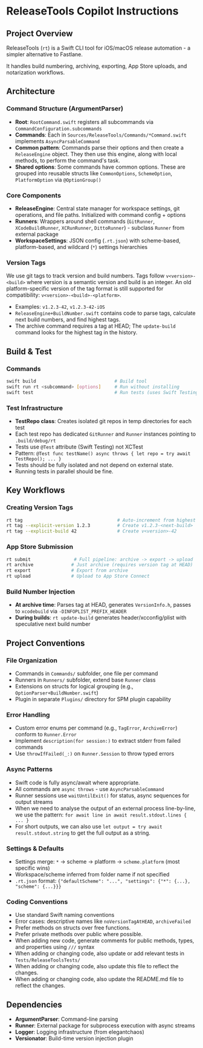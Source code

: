 # ReleaseTools Copilot Instructions

## Project Overview
ReleaseTools (`rt`) is a Swift CLI tool for iOS/macOS release automation - a simpler alternative to Fastlane. 

It handles build numbering, archiving, exporting, App Store uploads, and notarization workflows.

## Architecture

### Command Structure (ArgumentParser)
- **Root**: `RootCommand.swift` registers all subcommands via `CommandConfiguration.subcommands`
- **Commands**: Each in `Sources/ReleaseTools/Commands/*Command.swift` implements `AsyncParsableCommand`
- **Common pattern**: Commands parse their options and then create a `ReleaseEngine` object. They then use this engine, along with local methods, to perform the command's task.
- **Shared options**: Some commands have common options. These are grouped into reusable structs like `CommonOptions`, `SchemeOption`, `PlatformOption` via `@OptionGroup()`

### Core Components
- **ReleaseEngine**: Central state manager for workspace settings, git operations, and file paths. Initialized with command config + options
- **Runners**: Wrappers around shell commands (`GitRunner`, `XCodeBuildRunner`, `XCRunRunner`, `DittoRunner`) - subclass `Runner` from external package
- **WorkspaceSettings**: JSON config (`.rt.json`) with scheme-based, platform-based, and wildcard (`*`) settings hierarchies

### Version Tags
We use git tags to track version and build numbers. 
Tags follow `v<version>-<build>` where version is a semantic version and build is an integer.
An old platform-specific version of the tag format is still supported for compatibility: `v<version>-<build>-<platform>`.
- Examples: `v1.2.3-42`, `v1.2.3-42-iOS`
- `ReleaseEngine+BuildNumber.swift` contains code to parse tags, calculate next build numbers, and find highest tags.
- The archive command requires a tag at HEAD; The `update-build` command looks for the highest tag in the history.

## Build & Test

### Commands
```bash
swift build                             # Build tool
swift run rt <subcommand> [options]     # Run without installing
swift test                              # Run tests (uses Swift Testing framework)
```

### Test Infrastructure
- **TestRepo class**: Creates isolated git repos in temp directories for each test
- Each test repo has dedicated `GitRunner` and `Runner` instances pointing to `.build/debug/rt`
- Tests use `@Test` attribute (Swift Testing) not XCTest
- Pattern: `@Test func testName() async throws { let repo = try await TestRepo(); ... }`
- Tests should be fully isolated and not depend on external state.
- Running tests in parallel should be fine.

## Key Workflows

### Creating Version Tags
```bash
rt tag                                   # Auto-increment from highest tag
rt tag --explicit-version 1.2.3          # Create v1.2.3-<next-build>
rt tag --explicit-build 42               # Create v<version>-42
```

### App Store Submission
```bash
rt submit                # Full pipeline: archive -> export -> upload
rt archive              # Just archive (requires version tag at HEAD)
rt export               # Export from archive
rt upload               # Upload to App Store Connect
```

### Build Number Injection
- **At archive time**: Parses tag at HEAD, generates `VersionInfo.h`, passes to `xcodebuild` via `-DINFOPLIST_PREFIX_HEADER`
- **During builds**: `rt update-build` generates header/xcconfig/plist with speculative next build number

## Project Conventions

### File Organization
- Commands in `Commands/` subfolder, one file per command
- Runners in `Runners/` subfolder, extend base `Runner` class
- Extensions on structs for logical grouping (e.g., `OptionParser+BuildNumber.swift`)
- Plugin in separate `Plugins/` directory for SPM plugin capability

### Error Handling
- Custom error enums per command (e.g., `TagError`, `ArchiveError`) conform to `Runner.Error`
- Implement `description(for session:)` to extract stderr from failed commands
- Use `throwIfFailed(_:)` on `Runner.Session` to throw typed errors

### Async Patterns
- Swift code is fully async/await where appropriate.
- All commands are `async throws` - use `AsyncParsableCommand`
- Runner sessions use `waitUntilExit()` for status, async sequences for output streams
- When we need to analyse the output of an external process line-by-line, we use the pattern: `for await line in await result.stdout.lines { ... }`
- For short outputs, we can also use `let output = try await result.stdout.string` to get the full output as a string.

### Settings & Defaults
- Settings merge: `*` → scheme → platform → `scheme.platform` (most specific wins)
- Workspace/scheme inferred from folder name if not specified
- `.rt.json` format: `{"defaultScheme": "...", "settings": {"*": {...}, "scheme": {...}}}`

### Coding Conventions
- Use standard Swift naming conventions
- Error cases: descriptive names like `noVersionTagAtHEAD`, `archiveFailed`
- Prefer methods on structs over free functions. 
- Prefer private methods over public where possible.
- When adding new code, generate comments for public methods, types, and properties using `///` syntax
- When adding or changing code, also update or add relevant tests in `Tests/ReleaseToolsTests/`
- When adding or changing code, also update this file to reflect the changes.
- When adding or changing code, also update the README.md file to reflect the changes.

## Dependencies
- **ArgumentParser**: Command-line parsing
- **Runner**: External package for subprocess execution with async streams
- **Logger**: Logging infrastructure (from elegantchaos)
- **Versionator**: Build-time version injection plugin
